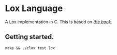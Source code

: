 # Lox Language
A Lox implementation in C. This is based on  [_the book_](https://craftinginterpreters.com/).

## Getting started.
`make && ./clox test.lox`
